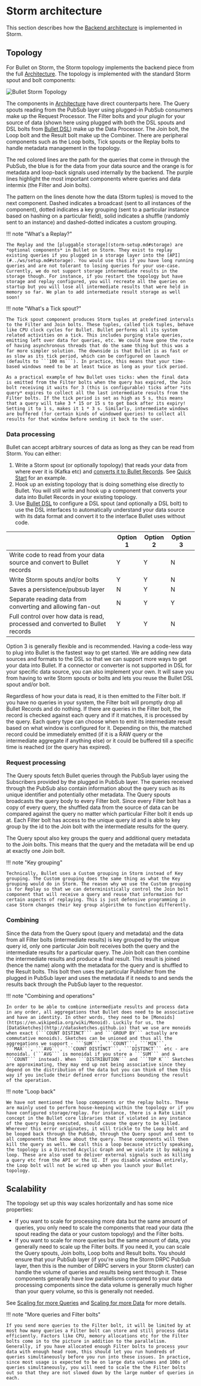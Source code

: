 # Storm architecture

This section describes how the [Backend architecture](../index.md#backend) is implemented in Storm.

## Topology

For Bullet on Storm, the Storm topology implements the backend piece from the full [Architecture](../index.md#architecture). The topology is implemented with the standard Storm spout and bolt components:

![Bullet Storm Topology](../img/topology-4.svg)

The components in [Architecture](../index.md#architecture) have direct counterparts here. The Query spouts reading from the PubSub layer using plugged-in PubSub consumers make up the Request Processor. The Filter bolts and your plugin for your source of data (shown here using plugged with both the DSL spouts and DSL bolts from [Bullet DSL](#dsl.md)) make up the Data Processor. The Join bolt, the Loop bolt and the Result bolt make up the Combiner. There are peripheral components such as the Loop bolts, Tick spouts or the Replay bolts to handle metadata management in the topology.

The red colored lines are the path for the queries that come in through the PubSub, the blue is for the data from your data source and the orange is for metadata and loop-back signals used internally by the backend. The purple lines highlight the most important components where queries and data intermix (the Filter and Join bolts).

The pattern on the lines denote how the data (Storm tuples) is moved to the next component. Dashed indicates a broadcast (sent to all instances of the component), dotted indicates a key grouping (sent to a particular instance based on hashing on a particular field), solid indicates a shuffle (randomly sent to an instance) and dashed-dotted indicates a custom grouping.

!!! note "What's a Replay?"

    The Replay and the [pluggable storage](storm-setup.md#storage) are *optional components* in Bullet on Storm. They exist to replay existing queries if you plugged in a storage layer into the [API](#../ws/setup.md#storage). You would use this if you have long running queries and are not tolerant to losing queries for your use-case. Currently, we do not support storage intermediate results in the storage though. For instance, if you restart the topology but have storage and replay configured, you will recreate all the queries on startup but you will lose all intermediate results that were held in memory so far. We plan to add intermediate result storage as well soon!

!!! note "What's a Tick spout?"

    The Tick spout component produces Storm tuples at predefined intervals to the Filter and Join bolts. These tuples, called tick tuples, behave like CPU clock cycles for Bullet. Bullet performs all its system related activities on a tick. This includes purging stale queries, emitting left over data for queries, etc. We could have gone the route of having asynchronous threads that do the same thing but this was a far more simpler solution. The downside is that Bullet is as fast or as slow as its tick period, which can be configured on launch (defaults to ```100 ms```). In practice, this means that your time-based windows need to be at least twice as long as your tick period.

    As a practical example of how Bullet uses ticks: when the final data is emitted from the Filter bolts when the query has expired, the Join bolt receiving it waits for 3 (this is configurable) ticks after *its query* expires to collect all the last intermediate results from the Filter bolts. If the tick period is set as high as 5 s, this means that a query will take 3 * 15 or 15 s to get back after its expiry! Setting it to 1 s, makes it 1 * 3 s. Similarly, intermediate windows are buffered (for certain kinds of windowed queries) to collect all results for that window before sending it back to the user.

### Data processing

Bullet can accept arbitrary sources of data as long as they can be read from Storm. You can either:

1. Write a Storm spout (or optionally topology) that reads your data from where ever it is (Kafka etc) and [converts it to Bullet Records](ingestion.md). See [Quick Start](../quick-start/storm.md#storm-topology) for an example.
2. Hook up an existing topology that is doing something else directly to Bullet. You will still write and hook up a component that converts your data into Bullet Records in your existing topology.
3. Use [Bullet DSL](dsl.md) to configure a DSL spout (and optionally a DSL bolt) to use the DSL interfaces to automatically understand your data source with its data format and convert it to the interface Bullet uses without code.

|                                                                                             | Option 1 | Option 2 | Option 3 |
| ------------------------------------------------------------------------------------------- | -------- | -------- | -------- |
| Write code to read from your data source and convert to Bullet records                      | Y        | Y        | N        |
| Write Storm spouts and/or bolts                                                             | Y        | Y        | N        |
| Saves a persistence/pubsub layer                                                            | N        | Y        | N        |
| Separate reading data from converting and allowing fan-out                                  | N        | Y        | Y        |
| Full control over how data is read, processed and converted to Bullet records               | Y        | Y        | N        |

Option 3 is generally flexible and is recommended. Having a code-less way to plug into Bullet is the fastest way to get started. We are adding new data sources and formats to the DSL so that we can support more ways to get your data into Bullet. If a connector or converter is not supported in DSL for your specific data source, you can also implement your own. It will save you from having to write Storm spouts or bolts and lets you reuse the Bullet DSL spout and/or bolt.

Regardless of how your data is read, it is then emitted to the Filter bolt. If you have no queries in your system, the Filter bolt will promptly drop all Bullet Records and do nothing. If there are queries in the Filter bolt, the record is checked against each query and if it matches, it is processed by the query. Each query type can choose when to emit its intermediate result based on what window is configured for it. Depending on this, the matched record could be immediately emitted (if it is a RAW query or the intermediate aggregate if anything else) or it could be buffered till a specific time is reached (or the query has expired).

### Request processing

The Query spouts fetch Bullet queries through the PubSub layer using the Subscribers provided by the plugged in PubSub layer. The queries received through the PubSub also contain information about the query such as its unique identifier and potentially other metadata. The Query spouts broadcasts the query body to every Filter bolt. Since every Filter bolt has a copy of every query, the shuffled data from the source of data can be compared against the query no matter which particular Filter bolt it ends up at. Each Filter bolt has access to the unique query id and is able to key group by the id to the Join bolt with the intermediate results for the query.

The Query spout also key groups the query and additional query metadata to the Join bolts. This means that the query and the metadata will be end up at exactly one Join bolt.


!!! note "Key grouping"

    Technically, Bullet uses a Custom grouping in Storm instead of Key grouping. The Custom grouping does the same thing as what the Key grouping would do in Storm. The reason why we use the Custom grouping is for Replay so that we can deterministically control the Join bolt component that will receive a query and reuse that information for certain aspects of replaying. This is just defensive programming in case Storm changes their key group algorithm to function differently.

### Combining

Since the data from the Query spout (query and metadata) and the data from all Filter bolts (intermediate results) is key grouped by the unique query id, only one particular Join bolt receives both the query and the intermediate results for a particular query. The Join bolt can then combine the intermediate results and produce a final result. This result is joined (hence the name) along with the metadata for the query and is shuffled to the Result bolts. This bolt then uses the particular Publisher from the plugged in PubSub layer and uses the metadata if it needs to and sends the results back through the PubSub layer to the requestor.

!!! note "Combining and operations"

    In order to be able to combine intermediate results and process data in any order, all aggregations that Bullet does need to be associative and have an identity. In other words, they need to be [Monoids](https://en.wikipedia.org/wiki/Monoid). Luckily for us, the [DataSketches](http://datasketches.github.io) that we use are monoids when exact (```COUNT DISTINCT``` and ```GROUP BY``` actually are commutative monoids). Sketches can be unioned and thus all the aggregations we support - ```SUM```, ```COUNT```, ```MIN```, ```MAX```, ```AVG```, ```COUNT DISTINCT```, ```DISTINCT``` etc - are monoidal. (```AVG``` is monoidal if you store a ```SUM``` and a ```COUNT``` instead). When ```DISTRIBUTION``` and ```TOP K``` Sketches are approximating, they may end up not being associative since they depend on the distribution of the data but you can think of them this way if you include their defined error functions bounding the result of the operation.

!!! note "Loop back"

    We have not mentioned the loop components or the replay bolts. These are mainly used to perform house-keeping within the topology or if you have configured storage/replay. For instance, there is a Rate Limit concept in the Bullet core libraries that if violated in any instance of the query being executed, should cause the query to be killed. Wherever this error originates, it will trickle to the Loop bolt and be looped back through the PubSub, through the Query spout and sent to all components that know about the query. These components will then kill the query as well. We call this a loop because strictly speaking, the topology is a Directed Acyclic Graph and we violate it by making a loop. These are also used to deliver external signals such as killing a query etc from the API or the UI. If you disable windows entirely, the Loop bolt will not be wired up when you launch your Bullet topology.

## Scalability

The topology set up this way scales horizontally and has some nice properties:

  * If you want to scale for processing more data but the same amount of queries, you only need to scale the components that read your data (the spout reading the data or your custom topology) and the Filter bolts.
  * If you want to scale for more queries but the same amount of data, you generally need to scale up the Filter bolts. If you need it, you can scale the Query spouts, Join bolts, Loop bolts and Result bolts. You should ensure that your PubSub layer (if you're using the Storm DRPC PubSub layer, then this is the number of DRPC servers in your Storm cluster) can handle the volume of queries and results being sent through it. These components generally have low parallelisms compared to your data processing components since the data volume is generally much higher than your query volume, so this is generally not needed.

See [Scaling for more Queries](storm-performance.md#test-7-scaling-for-more-queries) and [Scaling for more Data](storm-performance.md#test-6-scaling-for-more-data) for more details.

!!! note "More queries and Filter bolts"

    If you send more queries to the Filter bolt, it will be limited by at most how many queries a Filter bolt can store and still process data efficiently. Factors like CPU, memory allocations etc for the Filter bolts come in to the picture in addition to the parallelism. Generally, if you have allocated enough Filter bolts to process your data with enough head room, this should let you run hundreds of queries simultaneously before you run into these issues. In practice, since most usage is expected to be on large data volumes and 100s of queries simultaneously, you will need to scale the the Filter bolts out so that they are not slowed down by the large number of queries in each.
